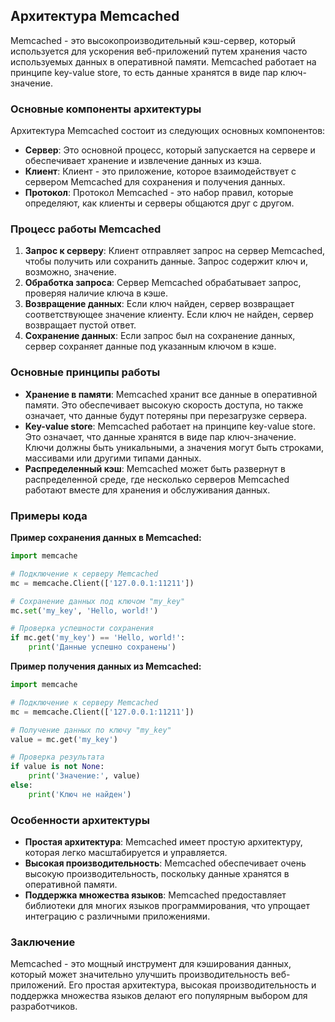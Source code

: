 ## Архитектура Memcached

Memcached - это высокопроизводительный кэш-сервер, который используется для ускорения веб-приложений путем хранения часто используемых данных в оперативной памяти. Memcached работает на принципе key-value store, то есть данные хранятся в виде пар ключ-значение.

### Основные компоненты архитектуры

Архитектура Memcached состоит из следующих основных компонентов:

* **Сервер**: Это основной процесс, который запускается на сервере и обеспечивает хранение и извлечение данных из кэша.
* **Клиент**: Клиент - это приложение, которое взаимодействует с сервером Memcached для сохранения и получения данных.
* **Протокол**: Протокол Memcached - это набор правил, которые определяют, как клиенты и серверы общаются друг с другом.

### Процесс работы Memcached

1. **Запрос к серверу**: Клиент отправляет запрос на сервер Memcached, чтобы получить или сохранить данные. Запрос содержит ключ и, возможно, значение.
2. **Обработка запроса**: Сервер Memcached обрабатывает запрос, проверяя наличие ключа в кэше.
3. **Возвращение данных**: Если ключ найден, сервер возвращает соответствующее значение клиенту. Если ключ не найден, сервер возвращает пустой ответ.
4. **Сохранение данных**: Если запрос был на сохранение данных, сервер сохраняет данные под указанным ключом в кэше.

### Основные принципы работы

* **Хранение в памяти**: Memcached хранит все данные в оперативной памяти. Это обеспечивает высокую скорость доступа, но также означает, что данные будут потеряны при перезагрузке сервера.
* **Key-value store**: Memcached работает на принципе key-value store. Это означает, что данные хранятся в виде пар ключ-значение. Ключи должны быть уникальными, а значения могут быть строками, массивами или другими типами данных.
* **Распределенный кэш**: Memcached может быть развернут в распределенной среде, где несколько серверов Memcached работают вместе для хранения и обслуживания данных.

### Примеры кода

**Пример сохранения данных в Memcached:**

```python
import memcache

# Подключение к серверу Memcached
mc = memcache.Client(['127.0.0.1:11211'])

# Сохранение данных под ключом "my_key"
mc.set('my_key', 'Hello, world!')

# Проверка успешности сохранения
if mc.get('my_key') == 'Hello, world!':
    print('Данные успешно сохранены')
```

**Пример получения данных из Memcached:**

```python
import memcache

# Подключение к серверу Memcached
mc = memcache.Client(['127.0.0.1:11211'])

# Получение данных по ключу "my_key"
value = mc.get('my_key')

# Проверка результата
if value is not None:
    print('Значение:', value)
else:
    print('Ключ не найден')
```

### Особенности архитектуры

* **Простая архитектура**: Memcached имеет простую архитектуру, которая легко масштабируется и управляется.
* **Высокая производительность**: Memcached обеспечивает очень высокую производительность, поскольку данные хранятся в оперативной памяти.
* **Поддержка множества языков**: Memcached предоставляет библиотеки для многих языков программирования, что упрощает интеграцию с различными приложениями.

### Заключение

Memcached - это мощный инструмент для кэширования данных, который может значительно улучшить производительность веб-приложений. Его простая архитектура, высокая производительность и поддержка множества языков делают его популярным выбором для разработчиков. 
